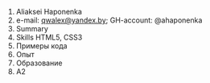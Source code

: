 1. Aliaksei Haponenka
2. e-mail: qwalex@yandex.by; GH-account: @ahaponenka
3. Summary 
4. Skills HTML5, CSS3
5. Примеры кода 
6. Опыт 
7. Образование 
8. A2